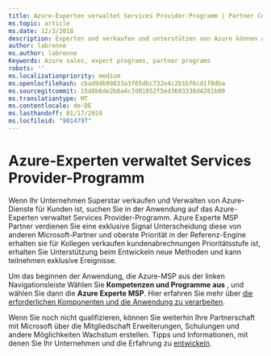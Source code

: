 ```yaml
---
title: Azure-Experten verwaltet Services Provider-Programm | Partner Center
ms.topic: article
ms.date: 12/3/2018
description: Experten und verkaufen und unterstützen von Azure können an das Azure-Experte MSP anwenden
author: labrenne
ms.author: labrenne
Keywords: Azure sales, expert programs, partner programs
robots: ''
ms.localizationpriority: medium
ms.openlocfilehash: cbad9db99833a3f05dbc732e4c2b1bf6cd1f0dba
ms.sourcegitcommit: 15d8b6de2b8a4c7d01852f5ed3603338d4281b00
ms.translationtype: MT
ms.contentlocale: de-DE
ms.lasthandoff: 01/17/2019
ms.locfileid: "9014797"
---
```

# <a name="azure-expert-managed-services-provider-program"></a>Azure-Experten verwaltet Services Provider-Programm


Wenn Ihr Unternehmen Superstar verkaufen und Verwalten von Azure-Dienste für Kunden ist, suchen Sie in der Anwendung auf das Azure-Experten verwaltet Services Provider-Programm. Azure Experte MSP Partner verdienen Sie eine exklusive Signal Unterscheidung diese von anderen Microsoft-Partner und oberste Priorität in der Referenz-Engine erhalten sie für Kollegen verkaufen kundenabrechnungen Prioritätsstufe ist, erhalten Sie Unterstützung beim Entwickeln neue Methoden und kann teilnehmen exklusive Ereignisse.

Um das beginnen der Anwendung, die Azure-MSP aus der linken Navigationsleiste Wählen Sie **Kompetenzen und Programme aus** , und wählen Sie dann die **Azure Experte MSP**. Hier erfahren Sie mehr über [die erforderlichen Komponenten und die Anwendung zu verarbeiten](https://partner.microsoft.com/membership/azure-expert-msp). 

Wenn Sie noch nicht qualifizieren, können Sie weiterhin Ihre Partnerschaft mit Microsoft über die Mitgliedschaft Erweiterungen, Schulungen und andere Möglichkeiten Wachstum erstellen.
Tipps und Informationen, mit denen Sie Ihr Unternehmen und die Erfahrung zu [entwickeln](https://partner.microsoft.com/membership/azure-expert-msp).

